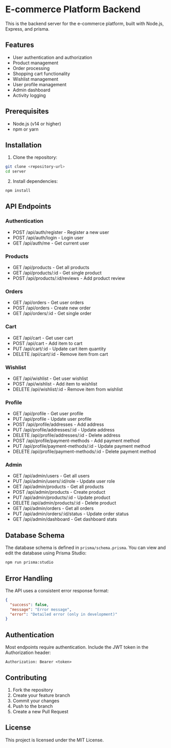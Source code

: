 # E-commerce Platform Backend

This is the backend server for the e-commerce platform, built with Node.js, Express, and prisma.

## Features

- User authentication and authorization
- Product management
- Order processing
- Shopping cart functionality
- Wishlist management
- User profile management
- Admin dashboard
- Activity logging

## Prerequisites

- Node.js (v14 or higher)
- npm or yarn

## Installation

1. Clone the repository:
```bash
git clone <repository-url>
cd server
```

2. Install dependencies:
```bash
npm install
```

## API Endpoints

### Authentication
- POST /api/auth/register - Register a new user
- POST /api/auth/login - Login user
- GET /api/auth/me - Get current user

### Products
- GET /api/products - Get all products
- GET /api/products/:id - Get single product
- POST /api/products/:id/reviews - Add product review

### Orders
- GET /api/orders - Get user orders
- POST /api/orders - Create new order
- GET /api/orders/:id - Get single order

### Cart
- GET /api/cart - Get user cart
- POST /api/cart - Add item to cart
- PUT /api/cart/:id - Update cart item quantity
- DELETE /api/cart/:id - Remove item from cart

### Wishlist
- GET /api/wishlist - Get user wishlist
- POST /api/wishlist - Add item to wishlist
- DELETE /api/wishlist/:id - Remove item from wishlist

### Profile
- GET /api/profile - Get user profile
- PUT /api/profile - Update user profile
- POST /api/profile/addresses - Add address
- PUT /api/profile/addresses/:id - Update address
- DELETE /api/profile/addresses/:id - Delete address
- POST /api/profile/payment-methods - Add payment method
- PUT /api/profile/payment-methods/:id - Update payment method
- DELETE /api/profile/payment-methods/:id - Delete payment method

### Admin
- GET /api/admin/users - Get all users
- PUT /api/admin/users/:id/role - Update user role
- GET /api/admin/products - Get all products
- POST /api/admin/products - Create product
- PUT /api/admin/products/:id - Update product
- DELETE /api/admin/products/:id - Delete product
- GET /api/admin/orders - Get all orders
- PUT /api/admin/orders/:id/status - Update order status
- GET /api/admin/dashboard - Get dashboard stats

## Database Schema

The database schema is defined in `prisma/schema.prisma`. You can view and edit the database using Prisma Studio:

```bash
npm run prisma:studio
```

## Error Handling

The API uses a consistent error response format:

```json
{
  "success": false,
  "message": "Error message",
  "error": "Detailed error (only in development)"
}
```

## Authentication

Most endpoints require authentication. Include the JWT token in the Authorization header:

```
Authorization: Bearer <token>
```

## Contributing

1. Fork the repository
2. Create your feature branch
3. Commit your changes
4. Push to the branch
5. Create a new Pull Request

## License

This project is licensed under the MIT License. 